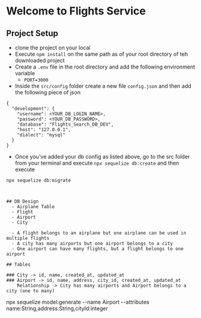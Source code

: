 <!-- role base file system -->
<!-- /
    -src/
        index.js// server
        models/
        controllers/
        middlewares/
        services/
        utils/
        config/
        repositiory/
    -tests/ [later]
    -static/
    -temp/ -->

# Welcome to Flights Service

## Project Setup
- clone the project on your local
- Execute `npm install` on the same path as of your root directory of teh downloaded project
- Create a `.env` file in the root directory and add the following environment variable
    - `PORT=3000`
- Inside the `src/config` folder create a new file `config.json` and then add the following piece of json

```
{
  "development": {
    "username": <YOUR_DB_LOGIN_NAME>,
    "password": <YOUR_DB_PASSWORD>,
    "database": "Flights_Search_DB_DEV",
    "host": "127.0.0.1",
    "dialect": "mysql"
  }
}

```
- Once you've added your db config as listed above, go to the src folder from your terminal and execute `npx sequelize db:create`
and then execute

`npx sequelize db:migrate`
```


## DB Design
  - Airplane Table
  - Flight
  - Airport
  - City 

  - A flight belongs to an airplane but one airplane can be used in multiple flights
  - A city has many airports but one airport belongs to a city
  - One airport can have many flights, but a flight belongs to one airport
  
## Tables

### City -> id, name, created_at, updated_at
### Airport -> id, name, address, city_id, created_at, updated_at
    Relationship -> City has many airports and Airport belongs to a city (one to many)
```
npx sequelize model:generate --name Airport --attributes name:String,address:String,cityId:integer
```

